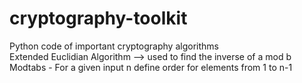 # cryptography-toolkit
Python code of important cryptography algorithms<br/>
Extended Euclidian Algorithm -->
used to find the inverse of a mod b <br/>
Modtabs - For a given input n define order for elements from 1 to n-1
